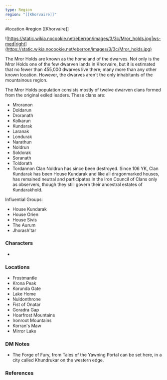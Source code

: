 ```yaml
---
type: Region
region: "[[Khorvaire]]"
---
```

 #location #region [[Khorvaire]]

![https://static.wikia.nocookie.net/eberron/images/3/3c/Mror_holds.jpg|ws-med|right](https://static.wikia.nocookie.net/eberron/images/3/3c/Mror_holds.jpg)

The Mror Holds are known as the homeland of the dwarves. Not only is the Mror Holds one of the few dwarven lands in Khorvaire, but it is estimated that no fewer than 455,000 dwarves live there; many more than any other known location. However, the dwarves aren't the only inhabitants of the mountainous region.

The Mror Holds population consists mostly of twelve dwarven clans formed from the original exiled leaders. These clans are:
- Mroranon
- Doldarun
- Droranath
- Kolkarun
- Kundarak
- Laranak
- Londurak
- Narathun
- Noldrun
- Soldorak
- Soranath
- Toldorath
- Tordannon
Clan Noldrun has since been destroyed. Since 106 YK, Clan Kundarak has been House Kundarak and like all dragonmarked houses, has remained neutral and participates in the Iron Council of Clans only as observers, though they still govern their ancestral estates of Kundarakhold.

Influential Groups:
- House Kundarak
- House Orien
- House Sivis
- The Aurum
- Jhorash'tar

### Characters

* 

### Locations

- Frostmantle
- Krona Peak
- Korunda Gate
- Lake Home
- Nuldonthrone
- Fist of Onatar
- Goradra Gap
- Hoarfrost Mountains
- Ironroot Mountains
- Korran's Maw
- Mirror Lake

### DM Notes

- The Forge of Fury, from Tales of the Yawning Portal can be set here, in a city called Khundrukar on the western edge.

### References
